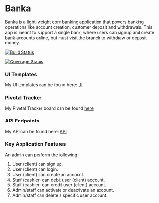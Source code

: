 # Banka
Banka is a light-weight core banking application that powers banking operations like account creation, customer deposit and withdrawals. This app is meant to support a single bank, where users can signup and create bank accounts online, but must visit the branch to withdraw or deposit money..

[![Build Status](https://travis-ci.org/chokonaira/Banka.svg?branch=develop)](https://travis-ci.org/chokonaira/Banka)

[![Coverage Status](https://coveralls.io/repos/github/chokonaira/Banka/badge.svg?branch=develop)](https://coveralls.io/github/chokonaira/Banka?branch=develop)

### UI Templates
My UI templates can be found here: [ UI ](https://chokonaira.github.io/Banka/)

### Pivotal Tracker
My Pivotal Tracker board can be found [ here ](https://www.pivotaltracker.com/n/projects/2320730)

### API Endpoints
My API can be found here: [ API ](https://banka101.herokuapp.com)

### Key Application Features
An admin can perform the following:
1. User (client) can sign up.
2. User (client) can login.
3. User (client) can create an account.
4. Staff (cashier) can debit user (client) account.
5. Staff (cashier) can credit user (client) account.
6. Admin/staff can activate or deactivate an account.
7. Admin/staff can delete a specific user account.



